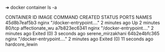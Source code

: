 ➜ docker container ls -a
            
CONTAINER ID   IMAGE                            COMMAND                  CREATED         STATUS                       PORTS     NAMES
45d8b7eaf5b3   nginx                            "/docker-entrypoint.…"   2 minutes ago   Up 2 minutes                 80/tcp    affectionate_wu
a7b823ec6341   nginx                            "/docker-entrypoint.…"   2 minutes ago   Exited (0) 3 seconds ago               serene_mirzakhani
64b2e4bfc365   nginx                            "/docker-entrypoint.…"   2 minutes ago   Exited (0) 11 seconds ago              hardcore_lewin